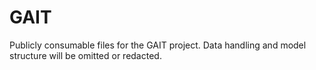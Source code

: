 # GAIT
Publicly consumable files for the GAIT project. Data handling and model structure will be omitted or redacted.
